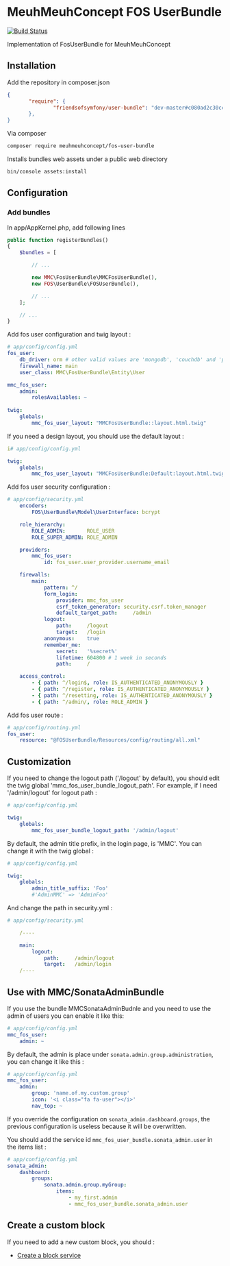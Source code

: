 # MeuhMeuhConcept FOS UserBundle 
[![Build Status](https://travis-ci.org/MeuhMeuhConcept/FosUserBundle.svg?branch=master)](https://travis-ci.org/MeuhMeuhConcept/FosUserBundle)

Implementation of FosUserBundle for MeuhMeuhConcept

## Installation

Add the repository in composer.json
```json
{                                                                 
       "require": {
               "friendsofsymfony/user-bundle": "dev-master#c080ad2c30cc3f44b0836ba1951a78e0c55c6b42"",
       },                                                                      
}
```

Via composer
```bash
composer require meuhmeuhconcept/fos-user-bundle
```

Installs bundles web assets under a public web directory
```bash
bin/console assets:install
```
## Configuration

### Add bundles
In app/AppKernel.php, add following lines
```php
public function registerBundles()
{
    $bundles = [

        // ...

        new MMC\FosUserBundle\MMCFosUserBundle(),
        new FOS\UserBundle\FOSUserBundle(),

        // ...
    ];

    // ...
}
```

Add fos user configuration and twig layout :
```yaml
# app/config/config.yml
fos_user:
    db_driver: orm # other valid values are 'mongodb', 'couchdb' and 'propel'
    firewall_name: main
    user_class: MMC\FosUserBundle\Entity\User

mmc_fos_user:
    admin:
        rolesAvailables: ~
        
twig:
    globals:
        mmc_fos_user_layout: "MMCFosUserBundle::layout.html.twig"
```
If you need a design layout, you should use the default layout :
```yaml
i# app/config/config.yml

twig:
    globals:
        mmc_fos_user_layout: "MMCFosUserBundle:Default:layout.html.twig"
```
Add fos user security configuration :
```yaml
# app/config/security.yml
    encoders:
        FOS\UserBundle\Model\UserInterface: bcrypt

    role_hierarchy:
        ROLE_ADMIN:       ROLE_USER
        ROLE_SUPER_ADMIN: ROLE_ADMIN

    providers:
        mmc_fos_user:
            id: fos_user.user_provider.username_email

    firewalls:
        main:
            pattern: ^/
            form_login:
                provider: mmc_fos_user
                csrf_token_generator: security.csrf.token_manager
                default_target_path:     /admin
            logout:
                path:     /logout
                target:   /login
            anonymous:    true
            remember_me:
                secret:   '%secret%'
                lifetime: 604800 # 1 week in seconds
                path:     /

    access_control:
        - { path: ^/login$, role: IS_AUTHENTICATED_ANONYMOUSLY }
        - { path: ^/register, role: IS_AUTHENTICATED_ANONYMOUSLY }
        - { path: ^/resetting, role: IS_AUTHENTICATED_ANONYMOUSLY }
        - { path: ^/admin/, role: ROLE_ADMIN }
```

Add fos user route :
```yaml
# app/config/routing.yml
fos_user:
    resource: "@FOSUserBundle/Resources/config/routing/all.xml"
```

## Customization

If you need to change the logout path ('/logout' by default), you should edit the twig global 'mmc_fos_user_bundle_logout_path'.
For example, if I need '/admin/logout' for logout path :

```yaml
# app/config/config.yml

twig:
    globals:
        mmc_fos_user_bundle_logout_path: '/admin/logout'
```

By default, the admin title prefix, in the login page, is 'MMC'.
You can change it with the twig global :
```yaml
# app/config/config.yml

twig:
    globals:
        admin_title_suffix: 'Foo'
        #'AdminMMC' => 'AdminFoo'
```

And change the path in security.yml :

```yaml
# app/config/security.yml

    /----

    main:
        logout:
            path:     /admin/logout
            target:   /admin/login
    /----
```

## Use with MMC/SonataAdminBundle


If you use the bundle MMCSonataAdminBudnle and you need to use the admin of users you can enable it like this:

```yaml
# app/config/config.yml
mmc_fos_user:
    admin: ~
```

By default, the admin is place under `sonata.admin.group.administration`, you can change it like this :
```yaml
# app/config/config.yml
mmc_fos_user:
    admin:
        group: 'name.of.my.custom.group'
        icon: '<i class="fa fa-user"></i>'
        nav_top: ~
```

If you override the configuration on `sonata_admin.dashboard.groups`, the previous configuration is useless because it will be overwritten.

You should add the service id `mmc_fos_user_bundle.sonata_admin.user` in the items list :
```yaml
# app/config/config.yml
sonata_admin:
    dashboard:
        groups:
            sonata.admin.group.myGroup:
                items:
                    - my_first.admin
                    - mmc_fos_user_bundle.sonata_admin.user
```
## Create a custom block

If you need to add a new custom block, you should :

-  [Create a block service](https://sonata-project.org/bundles/block/master/doc/reference/your_first_block.html)
